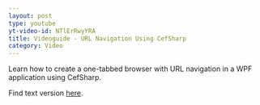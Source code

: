 ```yaml
---
layout: post
type: youtube
yt-video-id: NTlErRwyYRA
title: Videoguide - URL Navigation Using CefSharp
category: Video
---
```

Learn how to create a one-tabbed browser with URL navigation in a WPF application using CefSharp.

Find text  version [here](http://www.cefsharptutorials.com/One-Tabbed-Browser-with-URL-Navigation-in-WPF-Application-Using-CefSharp/).
